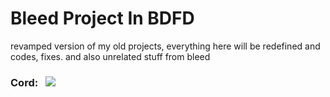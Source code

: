 # Bleed Project In BDFD
revamped version of my old projects, everything here will be redefined and codes, fixes. and also unrelated stuff from bleed

### Cord:&nbsp;&nbsp;&nbsp;[![](https://dcbadge.vercel.app/api/server/kXN4e4UAS7)](https://discord.com/invite/kXN4e4UAS7)


 
